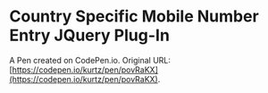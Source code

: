 # Country Specific Mobile Number Entry JQuery Plug-In 

A Pen created on CodePen.io. Original URL: [https://codepen.io/kurtz/pen/povRaKX](https://codepen.io/kurtz/pen/povRaKX).

